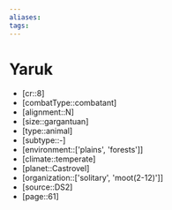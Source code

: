 ```yaml
---
aliases: 
tags: 
---
```


# Yaruk

- [cr::8]
- [combatType::combatant]
- [alignment::N]
- [size::gargantuan]
- [type::animal]
- [subtype::-]
- [environment::['plains', 'forests']]
- [climate::temperate]
- [planet::Castrovel]
- [organization::['solitary', 'moot(2-12)']]
- [source::DS2]
- [page::61]
